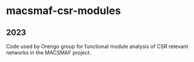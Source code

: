 # macsmaf-csr-modules
## 2023

Code used by Orengo group for functional module analysis of CSR relevant networks in the MACSMAF project.


